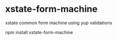 # xstate-form-machine

xstate common form machine using yup validations

npm install xstate-form-machine

